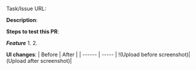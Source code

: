 <!--
Note: This checklist is a reminder of our shared engineering expectations. 
The items in Bold are required
If your PR involves UI changes:
    1. Upload screenshots or screencasts that illustrate the changes before / after
    2. Add them under the UI changes section (feel free to add more columns if needed)
    3. Make sure these changes are tested in API 21 and API 26
If your PR does not involve UI changes, you can remove the **UI changes** section
-->

Task/Issue URL:

**Description**:


**Steps to test this PR**:

***Feature***
1. 
2.

**UI changes**:
| Before  | After |
| ------ | ----- |
!(Upload before screenshot)|(Upload after screenshot)|
